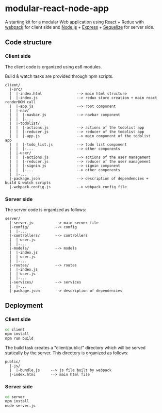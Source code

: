 # modular-react-node-app
A starting kit for a modular Web application using [React](https://facebook.github.io/react/) + [Redux](http://redux.js.org/) with [webpack](http://webpack.github.io/) for client side and [Node.js](https://nodejs.org/) + [Express](http://expressjs.com/) + [Sequelize](http://sequelizejs.com/
) for server side.

Code structure
--------------

### Client side

The client code is organized using es6 modules.

Build & watch tasks are provided through npm scripts.

```
client/
  |-src/
  |  |-index.html                --> main html structure
  |  |-index.js                  --> redux store creation + main react renderDOM call
  |  |-app.js                    --> root component
  |  |-nav/
  |  |  |-navbar.js              --> navbar component
  |  |  |-...
  |  |-todolist/
  |  |  |-actions.js             --> actions of the todolist app
  |  |  |-reducer.js             --> reducer of the todolist app
  |  |  |-app.js                 --> main component of the todolist app
  |  |  |-todo_list.js           --> todo list component
  |  |  |-...                    --> other components
  |  |-user/
  |  |  |-actions.js             --> actions of the user management
  |  |  |-reducer.js             --> reducer of the user management
  |  |  |-signin.js              --> signin component
  |  |  |-...                    --> other components
  |  |-...
  |-package.json                 --> description of dependencies + build & watch scripts
  |-webpack.config.js            --> webpack config file
```

### Server side

The server code is organized as follows:

```
server/
  |-server.js          --> main server file
  |-config/            --> config
  |  |-...
  |-controllers/       --> controllers
  |  |-user.js
  |  |-...
  |-models/            --> models
  |  |-index.js
  |  |-user.js
  |  |-...
  |-routes/            --> routes
  |  |-index.js
  |  |-user.js
  |  |-...
  |-services/          --> services
  |  |-...
  |-package.json       --> description of dependencies
```

Deployment
----------

### Client side

```sh
cd client
npm install
npm run build
```

The build task creates a "client/public/" directory which will be served statically by the server.
This directory is organized as follows:
```
public/
  |-js/
  |  |-bundle.js     --> js file built by webpack
  |-index.html       --> main html file
```

### Server side

```sh
cd server
npm install
node server.js
```
